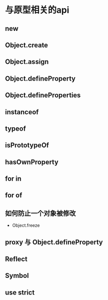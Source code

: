 # 与原型相关的api

## new

## Object.create

## Object.assign

## Object.defineProperty

## Object.defineProperties

## instanceof

## typeof

## isPrototypeOf

## hasOwnProperty

## for in

## for of

## 如何防止一个对象被修改

- Object.freeze

## proxy 与 Object.defineProperty

## Reflect

## Symbol

## use strict
